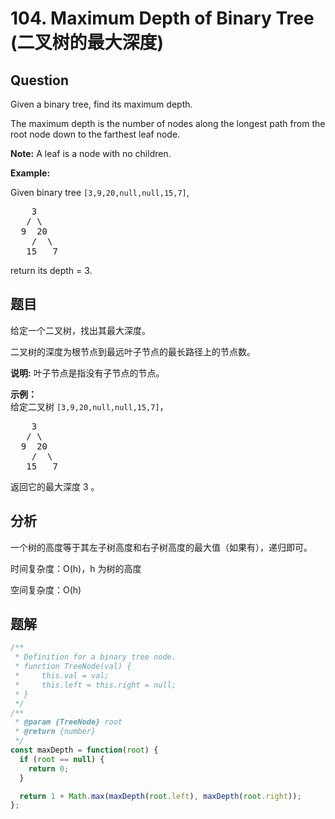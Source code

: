 # 104. Maximum Depth of Binary Tree (二叉树的最大深度)

## Question

Given a binary tree, find its maximum depth.

The maximum depth is the number of nodes along the longest path from the root node down to the farthest leaf node.

**Note:** A leaf is a node with no children.

**Example:**

Given binary tree `[3,9,20,null,null,15,7]`,

<pre>    3
   / \
  9  20
    /  \
   15   7</pre>

return its depth = 3.

## 题目

给定一个二叉树，找出其最大深度。

二叉树的深度为根节点到最远叶子节点的最长路径上的节点数。

**说明:** 叶子节点是指没有子节点的节点。

**示例：**  
给定二叉树 `[3,9,20,null,null,15,7]`，

<pre>    3
   / \
  9  20
    /  \
   15   7</pre>

返回它的最大深度 3 。

## 分析

一个树的高度等于其左子树高度和右子树高度的最大值（如果有），递归即可。

时间复杂度：O(h)，h 为树的高度

空间复杂度：O(h)

## 题解

```javascript
/**
 * Definition for a binary tree node.
 * function TreeNode(val) {
 *     this.val = val;
 *     this.left = this.right = null;
 * }
 */
/**
 * @param {TreeNode} root
 * @return {number}
 */
const maxDepth = function(root) {
  if (root == null) {
    return 0;
  }

  return 1 + Math.max(maxDepth(root.left), maxDepth(root.right));
};
```
